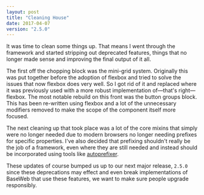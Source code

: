 ```yaml
---
layout: post
title: "Cleaning House"
date: 2017-04-07
version: "2.5.0"
---
```


It was time to clean some things up. That means I went through the framework and started stripping out deprecated features, things that no longer made sense and improving the final output of it all.

The first off the chopping block was the mini-grid system. Originally this was put together before the adoption of flexbox and tried to solve the issues that now flexbox does very well. So I got rid of it and replaced where it was previously used with a more robust implementation of—that's right—flexbox. The most notable rebuild on this front was the button groups block. This has been re-written using flexbox and a lot of the unnecessary modifiers removed to make the scope of the component itself more focused.

The next cleaning up that took place was a lot of the core mixins that simply were no longer needed due to modern browsers no longer needing prefixes for specific properties. I've also decided that prefixing shouldn't really be the job of a framework, even where they are still needed and instead should be incorporated using tools like [autoprefixer](https://github.com/postcss/autoprefixer).

These updates of course bumped us up to our next major release, `2.5.0` since these deprecations may effect and even break implementations of BaseWeb that use these features, we want to make sure people upgrade responsibly.
